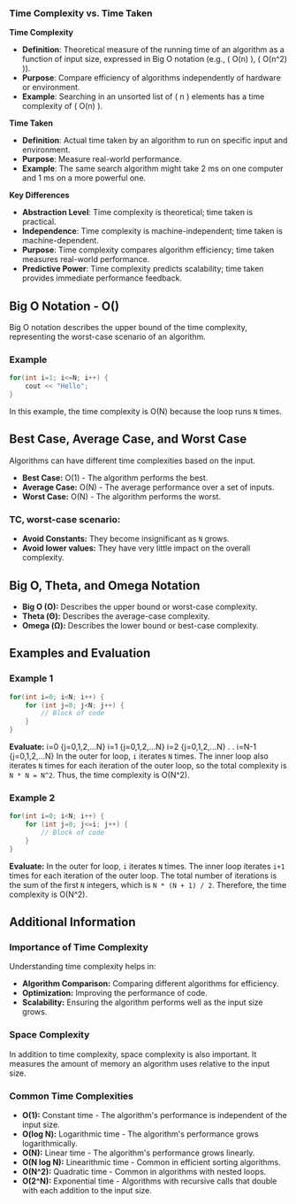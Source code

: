 ### Time Complexity vs. Time Taken

**Time Complexity**

- **Definition**: Theoretical measure of the running time of an algorithm as a function of input size, expressed in Big O notation (e.g., \( O(n) \), \( O(n^2) \)).
- **Purpose**: Compare efficiency of algorithms independently of hardware or environment.
- **Example**: Searching in an unsorted list of \( n \) elements has a time complexity of \( O(n) \).

**Time Taken**

- **Definition**: Actual time taken by an algorithm to run on specific input and environment.
- **Purpose**: Measure real-world performance.
- **Example**: The same search algorithm might take 2 ms on one computer and 1 ms on a more powerful one.

**Key Differences**

- **Abstraction Level**: Time complexity is theoretical; time taken is practical.
- **Independence**: Time complexity is machine-independent; time taken is machine-dependent.
- **Purpose**: Time complexity compares algorithm efficiency; time taken measures real-world performance.
- **Predictive Power**: Time complexity predicts scalability; time taken provides immediate performance feedback.

## Big O Notation - O()

Big O notation describes the upper bound of the time complexity, representing the worst-case scenario of an algorithm.

### Example

```cpp
for(int i=1; i<=N; i++) {
    cout << "Hello";
}
```

In this example, the time complexity is O(N) because the loop runs `N` times.

## Best Case, Average Case, and Worst Case

Algorithms can have different time complexities based on the input.

- **Best Case:** O(1) - The algorithm performs the best.
- **Average Case:** O(N) - The average performance over a set of inputs.
- **Worst Case:** O(N) - The algorithm performs the worst.

### TC, worst-case scenario:

- **Avoid Constants:** They become insignificant as `N` grows.
- **Avoid lower values:** They have very little impact on the overall complexity.

## Big O, Theta, and Omega Notation

- **Big O (O):** Describes the upper bound or worst-case complexity.
- **Theta (Θ):** Describes the average-case complexity.
- **Omega (Ω):** Describes the lower bound or best-case complexity.

## Examples and Evaluation

### Example 1

```cpp
for(int i=0; i<N; i++) {
    for (int j=0; j<N; j++) {
        // Block of code
    }
}
```

**Evaluate:**
i=0 {j=0,1,2,...N}
i=1 {j=0,1,2,...N}
i=2 {j=0,1,2,...N}
.
.
i=N-1 {j=0,1,2,...N}
In the outer for loop, `i` iterates `N` times. The inner loop also iterates `N` times for each iteration of the outer loop, so the total complexity is `N * N = N^2`.
Thus, the time complexity is O(N^2).

### Example 2

```cpp
for(int i=0; i<N; i++) {
    for (int j=0; j<=i; j++) {
        // Block of code
    }
}
```

**Evaluate:**
In the outer for loop, `i` iterates `N` times. The inner loop iterates `i+1` times for each iteration of the outer loop. The total number of iterations is the sum of the first `N` integers, which is `N * (N + 1) / 2`. Therefore, the time complexity is O(N^2).

## Additional Information

### Importance of Time Complexity

Understanding time complexity helps in:

- **Algorithm Comparison:** Comparing different algorithms for efficiency.
- **Optimization:** Improving the performance of code.
- **Scalability:** Ensuring the algorithm performs well as the input size grows.

### Space Complexity

In addition to time complexity, space complexity is also important. It measures the amount of memory an algorithm uses relative to the input size.

### Common Time Complexities

- **O(1):** Constant time - The algorithm's performance is independent of the input size.
- **O(log N):** Logarithmic time - The algorithm's performance grows logarithmically.
- **O(N):** Linear time - The algorithm's performance grows linearly.
- **O(N log N):** Linearithmic time - Common in efficient sorting algorithms.
- **O(N^2):** Quadratic time - Common in algorithms with nested loops.
- **O(2^N):** Exponential time - Algorithms with recursive calls that double with each addition to the input size.

